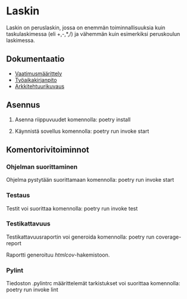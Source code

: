 # Laskin

Laskin on peruslaskin, jossa on enemmän toiminnallisuuksia kuin taskulaskimessa (eli +,-,*,/) ja vähemmän kuin esimerkiksi peruskoulun laskimessa. 


## Dokumentaatio


- [Vaatimusmäärittely](https://github.com/TuomasVaara/ot-harjoitustyo/blob/master/Dokumentaatio/Vaatimusm%C3%A4%C3%A4rittely.md)
- [Työaikakirjanpito](https://github.com/TuomasVaara/ot-harjoitustyo/blob/master/Dokumentaatio/tuntikirjanpito.md)
- [Arkkitehtuurikuvaus](https://github.com/TuomasVaara/ot-harjoitustyo/blob/master/Dokumentaatio/arkkitehtuuri.md)

## Asennus

1. Asenna riippuvuudet komennolla: poetry install

2. Käynnistä sovellus komennolla: poetry run invoke start


## Komentorivitoiminnot

### Ohjelman suorittaminen
Ohjelma pystytään suorittamaan komennolla: poetry run invoke start

### Testaus
Testit voi suorittaa komennolla: poetry run invoke test

### Testikattavuus
Testikattavuusraportin voi generoida komennolla: poetry run coverage-report

Raportti generoituu _htmlcov_-hakemistoon.

### Pylint
Tiedoston .pylintrc määrittelemät tarkistukset voi suorittaa komennolla: poetry run invoke lint
